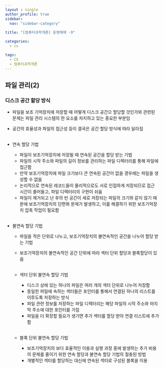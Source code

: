 ```yaml
---
layout : single
author_profile: true
sidebar: 
  nav: "sidebar-category"
  
title: "[컴퓨터과학개론] 운영체제 -9"

categories:
  - cs

tags:
  - CS
  - 컴퓨터과학개론
---
```


## 파일 관리(2)
### 디스크 공간 할당 방식
- 파일을 보조 기억장치에 저장할 때 어떻게 디스크 공간으 할당할 것인가와 관련된 문제는 파일 관리 시스템의 한 요소를 차지하고 있는 중요한 부분임<br>
- 공간의 효율성과 파일의 접근성 등이 결국은 공간 할당 방식에 따라 달라짐<br><br>

- 연속 할당 기법<br>
	- 파일이 보조기억장치에 저장될 때 연속된 공간을 할당 받는 기법
	- 파일의 시작 주소와 파일의 길이 정보를 관리하는 파일 디렉터리를 통해 파일에 접근함<br>
	- 만약 보조기억장치에 파일 크기보다 큰 연속된 공간이 없을 경우에는 파일을 생성할 수 없음<br>
	- 논리적으로 연속된 레코드들이 물리적으로도 서로 인접하게 저장되므로 접근 시간이 줄어들고, 파일 디렉터리의 구현이 쉬움<br>
	- 파일이 제거되고 난 후의 빈 공간이 새로 저장되는 파일의 크기와 같지 않기 때문에 보조기억장치의 단편화 문제가 발생하고, 이를 해결하기 위한 보조기억장치 압축 작업이 필요함<br><br>

- 불연속 할당 기법<br>
	- 파일을 작은 단위로 나누고, 보조기억장치의 불연속적인 공간을 나누어 할당 받는 기법<br>
	- 보조기억장치의 불연속적인 공간 단위에 따라 섹터 단위 할당과 블록할당이 있음<br><br>
	
	- 섹터 단위 불연속 할당 기법<br>
		- 디스크 상에 있는 하나의 파일은 여러 개의 섹터 단위로 나누어 저장함<br>
		- 동일한 파일에 속하는 섹터들은 포인터를 통해서 연결된 하나의 리스트를 이루도록 저장하는 방식<br>
		- 파일 관련 정보를 저장하는 파일 디렉터리는 해당 파일의 시작 주소와 마지막 주소에 대한 포인터를 가짐<br>
		- 파일을 더 확장할 필요가 생기면 추가 섹터를 할당 받아 연결 리스트에 추가함<br><br>

	- 블록 단위 불연속 할당 기법<br>
		- 보조기억장치의 보다 효율적인 이용과 실행 과정 중에 발생하는 추가 비용의 문제를 줄이기 위한 연속 할당과 불연속 할당 기법의 절충된 방법<br>
		- 개별적인 섹터를 할당하는 대신에 연속된 섹터로 구성된 블록을 이용<br><br>


